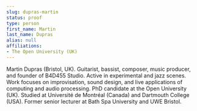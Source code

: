 ```yaml
---
slug: dupras-martin
status: proof
type: person
first_name: Martin
last_name: Dupras
alias: null
affiliations:
- The Open University (UK)
---
```


Martin Dupras (Bristol, UK). Guitarist, bassist, composer, music producer, and founder of B4D455 Studio. Active in experimental and jazz scenes. Work focuses on improvisation, sound design, and live applications of computing and audio processing. PhD candidate at the Open University (UK). Studied at Université de Montréal (Canada) and Dartmouth College (USA). Former senior lecturer at Bath Spa University and UWE Bristol.

